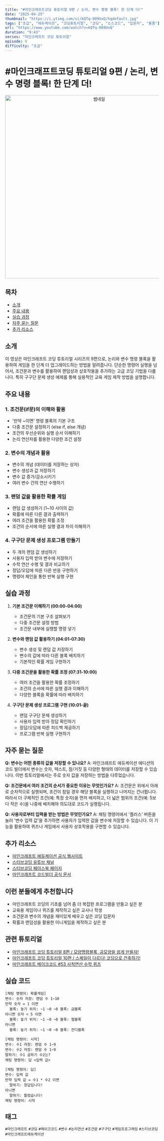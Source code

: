 ```yaml
---
title: "#마인크래프트코딩 튜토리얼 9편 / 논리, 변수 명령 블록! 한 단계 더!"
date: "2025-04-25"
thumbnail: "https://i.ytimg.com/vi/kQTq-009UxQ/hqdefault.jpg"
tags: ["초급", "에듀케이션", "코딩튜토리얼", "코딩", "소스코드", "입문자", "롱폼"]
url: "https://www.youtube.com/watch?v=kQTq-009UxQ"
duration: "9:43"
series: "마인크래프트 코딩 튜토리얼"
episode: 9
difficulty: "초급"
---
```


# #마인크래프트코딩 튜토리얼 9편 / 논리, 변수 명령 블록! 한 단계 더!

<div align="center">
<img src="https://i.ytimg.com/vi/kQTq-009UxQ/hqdefault.jpg" alt="썸네일" width="600"/>
</div>

## 목차
- [소개](#소개)
- [주요 내용](#주요-내용)
- [실습 과정](#실습-과정)
- [자주 묻는 질문](#자주-묻는-질문)
- [추가 리소스](#추가-리소스)

## 소개
이 영상은 마인크래프트 코딩 튜토리얼 시리즈의 9편으로, 논리와 변수 명령 블록을 활용하여 게임을 한 단계 더 업그레이드하는 방법을 알려줍니다. 단순한 명령어 실행을 넘어서, 조건문과 변수를 활용하여 랜덤성과 상호작용을 추가하는 고급 코딩 기법을 다룹니다. 특히 구구단 문제 생성 예제를 통해 실용적인 교육 게임 제작 방법을 설명합니다.

## 주요 내용

### 1. 조건문(if문)의 이해와 활용
- '만약 ~이면' 명령 블록의 기본 구조
- 다중 조건문 설정하기 (else if, else 개념)
- 조건의 우선순위와 실행 순서 이해하기
- 논리 연산자를 활용한 다양한 조건 설정

### 2. 변수의 개념과 활용
- 변수의 개념 (데이터를 저장하는 상자)
- 변수 생성과 값 저장하기
- 변수 값 증가/감소시키기
- 여러 변수 간의 연산 수행하기

### 3. 랜덤 값을 활용한 확률 게임
- 랜덤 값 생성하기 (1~10 사이의 값)
- 확률에 따른 다른 결과 출력하기
- 여러 조건을 활용한 확률 조정
- 조건의 순서에 따른 실행 결과 차이 이해하기

### 4. 구구단 문제 생성 프로그램 만들기
- 두 개의 랜덤 값 생성하기
- 사용자 입력 받아 변수에 저장하기
- 수학 연산 수행 및 결과 비교하기
- 정답/오답에 따른 다른 반응 구현하기
- 명령어 체인을 통한 반복 실행 구현

## 실습 과정

1. **기본 조건문 이해하기 (00:00-04:00)**
   - 조건문의 기본 구조 살펴보기
   - 다중 조건문 설정 방법
   - 조건문 내부에 실행할 명령 넣기

2. **변수와 랜덤 값 활용하기 (04:01-07:30)**
   - 변수 생성 및 랜덤 값 저장하기
   - 변수의 값에 따라 다른 블록 배치하기
   - 기본적인 확률 게임 구현하기

3. **다중 조건문을 활용한 확률 조정 (07:31-10:00)**
   - 여러 조건을 활용한 확률 조정하기
   - 조건의 순서에 따른 실행 결과 이해하기
   - 다양한 블록을 확률에 따라 배치하기

4. **구구단 문제 생성 프로그램 구현 (10:01-끝)**
   - 랜덤 구구단 문제 생성하기
   - 사용자 입력 받아 정답 확인하기
   - 정답/오답에 따른 피드백 제공하기
   - 프로그램 반복 실행 구현하기

## 자주 묻는 질문

**Q: 변수는 어떤 종류의 값을 저장할 수 있나요?**
A: 마인크래프트 에듀케이션 에디션의 코드 빌더에서 변수는 숫자, 텍스트, 참/거짓 등 다양한 형태의 데이터를 저장할 수 있습니다. 이번 튜토리얼에서는 주로 숫자 값을 저장하는 방법을 다루었습니다.

**Q: 조건문에서 여러 조건의 순서가 중요한 이유는 무엇인가요?**
A: 조건문은 위에서 아래로 순차적으로 실행되며, 조건이 참일 경우 해당 블록을 실행하고 나머지는 건너뜁니다. 따라서 더 구체적인 조건(예: 특정 숫자)을 먼저 배치하고, 더 넓은 범위의 조건(예: 5보다 작은 수)을 나중에 배치해야 의도대로 코드가 실행됩니다.

**Q: 사용자로부터 입력을 받는 방법은 무엇인가요?**
A: 채팅 명령어에서 '플러스' 버튼을 눌러 '변수 입력 값'을 추가하면 사용자가 입력한 값을 변수에 저장할 수 있습니다. 이 기능을 활용하여 퀴즈나 게임에서 사용자 상호작용을 구현할 수 있습니다.

## 추가 리소스
- [마인크래프트 에듀케이션 공식 웹사이트](https://education.minecraft.net/)
- [스티브코딩 유튜브 채널](https://www.youtube.com/c/stevecoding)
- [스티브코딩 페이스북 페이지](https://www.facebook.com/stvcoding/)
- [마인크래프트 코드빌더 공식 문서](https://education.minecraft.net/en-us/resources/computer-science-subject-kit)

## 이런 분들에게 추천합니다
- 마인크래프트 코딩의 기초를 넘어 좀 더 복잡한 프로그램을 만들고 싶은 분
- 교육용 게임이나 퀴즈를 제작하고 싶은 교사나 학생
- 조건문과 변수의 개념을 재미있게 배우고 싶은 코딩 입문자
- 확률과 랜덤성을 활용한 미니게임을 제작하고 싶은 분

## 관련 튜토리얼
- [마인크래프트 코딩 튜토리얼 8편 / 모양명령블록, 공모양을 쉽게 만들자!](링크)
- [마인크래프트 코딩 튜토리얼 10편 / 스케일이 다르다! 코딩으로 건축하기!](링크)
- [마인크래프트 메이크코드 #53 사칙연산 수학 퀴즈](링크)

## 실습 코드
```
[채팅 명령어: 확률게임]
변수: 숫자 저장: 랜덤 수 1~10
만약 숫자 = 1 이면
  블록: 놓기 위치: ~1 ~0 ~0 블록: 금블록
아니면 숫자 < 5 이면
  블록: 놓기 위치: ~1 ~0 ~0 블록: 철블록
아니면
  블록: 놓기 위치: ~1 ~0 ~0 블록: 잔디블록

[채팅 명령어: 시작]
변수: 수1 저장: 랜덤 수 1~9
변수: 수2 저장: 랜덤 수 1~9
말하기: 수1 곱하기 수2는?
채팅 명령어: 답 <입력 값>

[채팅 명령어: 답]
변수: 입력 값
만약 입력 값 = 수1 * 수2 이면
  말하기: 정답입니다!
아니면
  말하기: 틀렸습니다!
채팅 명령어: 시작
```

## 태그
`#마인크래프트` `#코딩` `#메이크코드` `#변수` `#논리연산` `#조건문` `#구구단` `#게임프로그래밍` `#스티브코딩` `#마인크래프트에듀케이션`